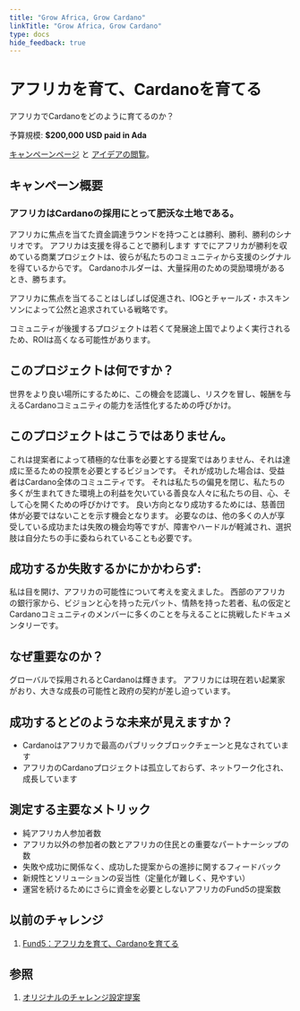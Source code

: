 ```yaml
---
title: "Grow Africa, Grow Cardano"
linkTitle: "Grow Africa, Grow Cardano"
type: docs
hide_feedback: true
---
```


# アフリカを育て、Cardanoを育てる

アフリカでCardanoをどのように育てるのか？

予算規模: **$200,000 USD paid in Ada**

[キャンペーンページ](https://cardano.ideascale.com/a/campaign-home/26108) と [アイデアの閲覧](https://cardano.ideascale.com/a/ideas/top/campaign-filter/byids/campaigns/26108/stage/unspecified)。

## キャンペーン概要

### アフリカはCardanoの採用にとって肥沃な土地である。

アフリカに焦点を当てた資金調達ラウンドを持つことは勝利、勝利、勝利のシナリオです。 アフリカは支援を得ることで勝利します すでにアフリカが勝利を収めている商業プロジェクトは、彼らが私たちのコミュニティから支援のシグナルを得ているからです。 Cardanoホルダーは、大量採用のための奨励環境があるとき、勝ちます。

アフリカに焦点を当てることはしばしば促進され、IOGとチャールズ・ホスキンソンによって公然と追求されている戦略です。

コミュニティが後援するプロジェクトは若くて発展途上国でよりよく実行されるため、ROIは高くなる可能性があります。

## このプロジェクトは何ですか？

世界をより良い場所にするために、この機会を認識し、リスクを冒し、報酬を与えるCardanoコミュニティの能力を活性化するための呼びかけ。

## このプロジェクトはこうではありません。

これは提案者によって積極的な仕事を必要とする提案ではありません、それは達成に至るための投票を必要とするビジョンです。 それが成功した場合は、受益者はCardano全体のコミュニティです。 それは私たちの偏見を閉じ、私たちの多くが生まれてきた環境上の利益を欠いている善良な人々に私たちの目、心、そして心を開くための呼びかけです。 良い方向となり成功するためには、慈善団体が必要ではないことを示す機会となります。 必要なのは、他の多くの人が享受している成功または失敗の機会均等ですが、障害やハードルが軽減され、選択肢は自分たちの手に委ねられていることも必要です。

## 成功するか失敗するかにかかわらず:

私は目を開け、アフリカの可能性について考えを変えました。 西部のアフリカの銀行家から、ビジョンと心を持った元パット、情熱を持った若者、私の仮定とCardanoコミュニティのメンバーに多くのことを与えることに挑戦したドキュメンタリーです。

## なぜ重要なのか？

グローバルで採用されるとCardanoは輝きます。 アフリカには現在若い起業家がおり、大きな成長の可能性と政府の契約が差し迫っています。

## 成功するとどのような未来が見えますか？

- Cardanoはアフリカで最高のパブリックブロックチェーンと見なされています
- アフリカのCardanoプロジェクトは孤立しておらず、ネットワーク化され、成長しています

## 測定する主要なメトリック

- 純アフリカ人参加者数
- アフリカ以外の参加者の数とアフリカの住民との重要なパートナーシップの数
- 失敗や成功に関係なく、成功した提案からの進捗に関するフィードバック
- 新規性とソリューションの妥当性（定量化が難しく、見やすい）
- 運営を続けるためにさらに資金を必要としないアフリカのFund5の提案数

## 以前のチャレンジ

1. [Fund5：アフリカを育て、Cardanoを育てる](https://cardano.ideascale.com/a/campaign-home/25947)

## 参照

1. [オリジナルのチャレンジ設定提案](https://cardano.ideascale.com/a/dtd/Grow-Africa-Grow-Cardano/333079-48088)